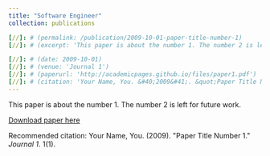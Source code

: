 ```yaml
---
title: "Software Engineer"
collection: publications

[//]: # (permalink: /publication/2009-10-01-paper-title-number-1)
[//]: # (excerpt: 'This paper is about the number 1. The number 2 is left for future work.')

[//]: # (date: 2009-10-01)
[//]: # (venue: 'Journal 1')
[//]: # (paperurl: 'http://academicpages.github.io/files/paper1.pdf')
[//]: # (citation: 'Your Name, You. &#40;2009&#41;. &quot;Paper Title Number 1.&quot; <i>Journal 1</i>. 1&#40;1&#41;.')
---
```

This paper is about the number 1. The number 2 is left for future work.

[Download paper here](http://academicpages.github.io/files/paper1.pdf)

Recommended citation: Your Name, You. (2009). "Paper Title Number 1." <i>Journal 1</i>. 1(1).